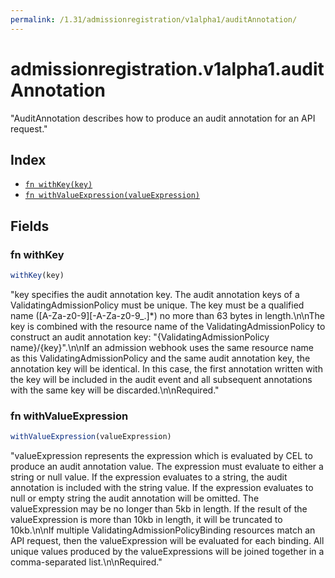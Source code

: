 ```yaml
---
permalink: /1.31/admissionregistration/v1alpha1/auditAnnotation/
---
```


# admissionregistration.v1alpha1.auditAnnotation

"AuditAnnotation describes how to produce an audit annotation for an API request."

## Index

* [`fn withKey(key)`](#fn-withkey)
* [`fn withValueExpression(valueExpression)`](#fn-withvalueexpression)

## Fields

### fn withKey

```ts
withKey(key)
```

"key specifies the audit annotation key. The audit annotation keys of a ValidatingAdmissionPolicy must be unique. The key must be a qualified name ([A-Za-z0-9][-A-Za-z0-9_.]*) no more than 63 bytes in length.\n\nThe key is combined with the resource name of the ValidatingAdmissionPolicy to construct an audit annotation key: \"{ValidatingAdmissionPolicy name}/{key}\".\n\nIf an admission webhook uses the same resource name as this ValidatingAdmissionPolicy and the same audit annotation key, the annotation key will be identical. In this case, the first annotation written with the key will be included in the audit event and all subsequent annotations with the same key will be discarded.\n\nRequired."

### fn withValueExpression

```ts
withValueExpression(valueExpression)
```

"valueExpression represents the expression which is evaluated by CEL to produce an audit annotation value. The expression must evaluate to either a string or null value. If the expression evaluates to a string, the audit annotation is included with the string value. If the expression evaluates to null or empty string the audit annotation will be omitted. The valueExpression may be no longer than 5kb in length. If the result of the valueExpression is more than 10kb in length, it will be truncated to 10kb.\n\nIf multiple ValidatingAdmissionPolicyBinding resources match an API request, then the valueExpression will be evaluated for each binding. All unique values produced by the valueExpressions will be joined together in a comma-separated list.\n\nRequired."